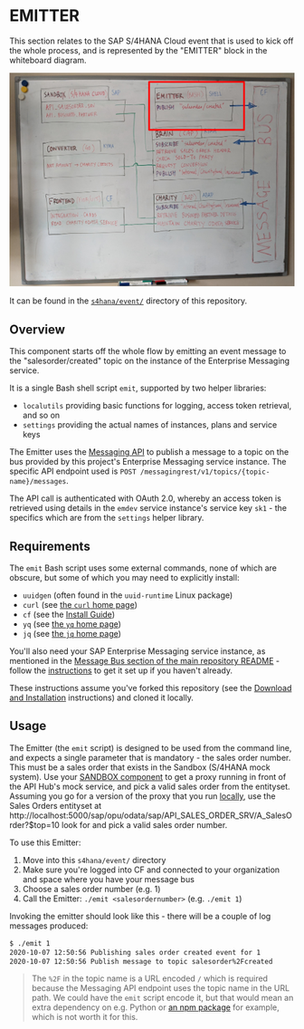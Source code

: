 # EMITTER

This section relates to the SAP S/4HANA Cloud event that is used to kick off the whole process, and is represented by the "EMITTER" block in the whiteboard diagram.

![The Emitter in context](emitter.png)

It can be found in the [`s4hana/event/`](https://github.com/SAP-samples/teched2020-developer-keynote/tree/master/s4hana/event) directory of this repository.

## Overview

This component starts off the whole flow by emitting an event message to the "salesorder/created" topic on the instance of the Enterprise Messaging service. 

It is a single Bash shell script `emit`, supported by two helper libraries:

- `localutils` providing basic functions for logging, access token retrieval, and so on
- `settings` providing the actual names of instances, plans and service keys

The Emitter uses the [Messaging API](https://help.sap.com/doc/3dfdf81b17b744ea921ce7ad464d1bd7/Cloud/en-US/messagingrest-api-spec.html) to publish a message to a topic on the bus provided by this project's Enterprise Messaging service instance. The specific API endpoint used is `POST /messagingrest/v1/topics/{topic-name}/messages`.

The API call is authenticated with OAuth 2.0, whereby an access token is retrieved using details in the `emdev` service instance's service key `sk1` - the specifics which are from the `settings` helper library.

## Requirements

The `emit` Bash script uses some external commands, none of which are obscure, but some of which you may need to explicitly install:

- `uuidgen` (often found in the `uuid-runtime` Linux package)
- `curl` (see [the `curl` home page](https://curl.haxx.se/))
- `cf` (see the [Install Guide](https://docs.cloudfoundry.org/cf-cli/install-go-cli.html))
- `yq` (see [the `yq` home page](https://github.com/mikefarah/yq))
- `jq` (see [the `jq` home page](https://stedolan.github.io/jq/))

You'll also need your SAP Enterprise Messaging service instance, as mentioned in the [Message Bus section of the main repository README](../../README.md#message-bus) - follow the [instructions](../../messaging-setup.md) to get it set up if you haven't already.

These instructions assume you've forked this repository (see the [Download and Installation](../../README.md#download-and-installation) instructions) and cloned it locally.

## Usage

The Emitter (the `emit` script) is designed to be used from the command line, and expects a single parameter that is mandatory - the sales order number. This must be a sales order that exists in the Sandbox (S/4HANA mock system). Use your [SANDBOX component](../sandbox) to get a proxy running in front of the API Hub's mock service, and pick a valid sales order from the entityset. Assuming you go for a version of the proxy that you run [locally](../sandbox#locally), use the Sales Orders entityset at http://localhost:5000/sap/opu/odata/sap/API_SALES_ORDER_SRV/A_SalesOrder?$top=10 look for and pick a valid sales order number. 

To use this Emitter:

1. Move into this `s4hana/event/` directory
1. Make sure you're logged into CF and connected to your organization and space where you have your message bus
1. Choose a sales order number (e.g. 1)
1. Call the Emitter: `./emit <salesordernumber>` (e.g. `./emit 1`)

Invoking the emitter should look like this - there will be a couple of log messages produced:

```
$ ./emit 1
2020-10-07 12:50:56 Publishing sales order created event for 1
2020-10-07 12:50:56 Publish message to topic salesorder%2Fcreated
```

> The `%2F` in the topic name is a URL encoded `/` which is required because the Messaging API endpoint uses the topic name in the URL path. We could have the `emit` script encode it, but that would mean an extra dependency on e.g. Python or [an npm package](https://www.npmjs.com/package/url-decode-encode-cli) for example, which is not worth it for this. 
